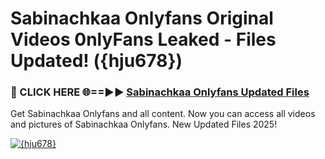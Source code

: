 # Sabinachkaa Onlyfans Original Videos 0nlyFans Leaked - Files Updated! ({hju678})

<h3>🔴 CLICK HERE 🌐==►► <a href="https://tinyurl.com/ms9xzufz" rel="nofollow">Sabinachkaa Onlyfans Updated Files</a></h3>

Get Sabinachkaa Onlyfans and all content. Now you can access all videos and pictures of Sabinachkaa Onlyfans. New Updated Files 2025!

[![{hju678}](https://i.imgur.com/PQ7UWWw.gif)](https://tinyurl.com/ms9xzufz)